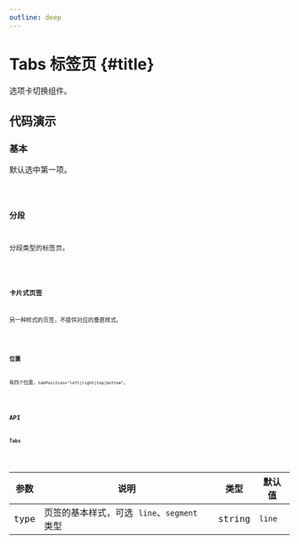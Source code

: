 ```yaml
---
outline: deep
---
```


# Tabs 标签页 {#title}

选项卡切换组件。

## 代码演示

### 基本

默认选中第一项。

<Code path="tabs/Base" />

### 分段

分段类型的标签页。

<Code path="tabs/Segment" />

### 卡片式页签

另一种样式的页签，不提供对应的垂直样式。

<Code path="tabs/Card" />

### 位置

有四个位置，`tabPosition="left|right|top|bottom"`。

<Code path="tabs/Placement" />

## API

### Tabs

<div class="vp-table">

| 参数      | 说明 | 类型 | 默认值
| ----------- | ----------- | ----------- | ----------- |
| type | 页签的基本样式，可选 `line`、`segment` 类型 | string | `line` |

</div>